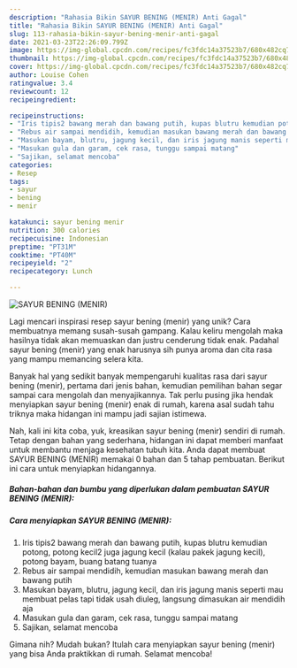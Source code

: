 ```yaml
---
description: "Rahasia Bikin SAYUR BENING (MENIR) Anti Gagal"
title: "Rahasia Bikin SAYUR BENING (MENIR) Anti Gagal"
slug: 113-rahasia-bikin-sayur-bening-menir-anti-gagal
date: 2021-03-23T22:26:09.799Z
image: https://img-global.cpcdn.com/recipes/fc3fdc14a37523b7/680x482cq70/sayur-bening-menir-foto-resep-utama.jpg
thumbnail: https://img-global.cpcdn.com/recipes/fc3fdc14a37523b7/680x482cq70/sayur-bening-menir-foto-resep-utama.jpg
cover: https://img-global.cpcdn.com/recipes/fc3fdc14a37523b7/680x482cq70/sayur-bening-menir-foto-resep-utama.jpg
author: Louise Cohen
ratingvalue: 3.4
reviewcount: 12
recipeingredient:

recipeinstructions:
- "Iris tipis2 bawang merah dan bawang putih, kupas blutru kemudian potong, potong kecil2 juga jagung kecil (kalau pakek jagung kecil), potong bayam, buang batang tuanya"
- "Rebus air sampai mendidih, kemudian masukan bawang merah dan bawang putih"
- "Masukan bayam, blutru, jagung kecil, dan iris jagung manis seperti mau membuat pelas tapi tidak usah diuleg, langsung dimasukan air mendidih aja"
- "Masukan gula dan garam, cek rasa, tunggu sampai matang"
- "Sajikan, selamat mencoba"
categories:
- Resep
tags:
- sayur
- bening
- menir

katakunci: sayur bening menir 
nutrition: 300 calories
recipecuisine: Indonesian
preptime: "PT31M"
cooktime: "PT40M"
recipeyield: "2"
recipecategory: Lunch

---
```



![SAYUR BENING (MENIR)](https://img-global.cpcdn.com/recipes/fc3fdc14a37523b7/680x482cq70/sayur-bening-menir-foto-resep-utama.jpg)

Lagi mencari inspirasi resep sayur bening (menir) yang unik? Cara membuatnya memang susah-susah gampang. Kalau keliru mengolah maka hasilnya tidak akan memuaskan dan justru cenderung tidak enak. Padahal sayur bening (menir) yang enak harusnya sih punya aroma dan cita rasa yang mampu memancing selera kita.



Banyak hal yang sedikit banyak mempengaruhi kualitas rasa dari sayur bening (menir), pertama dari jenis bahan, kemudian pemilihan bahan segar sampai cara mengolah dan menyajikannya. Tak perlu pusing jika hendak menyiapkan sayur bening (menir) enak di rumah, karena asal sudah tahu triknya maka hidangan ini mampu jadi sajian istimewa.


Nah, kali ini kita coba, yuk, kreasikan sayur bening (menir) sendiri di rumah. Tetap dengan bahan yang sederhana, hidangan ini dapat memberi manfaat untuk membantu menjaga kesehatan tubuh kita. Anda dapat membuat SAYUR BENING (MENIR) memakai 0 bahan dan 5 tahap pembuatan. Berikut ini cara untuk menyiapkan hidangannya.

<!--inarticleads1-->

##### Bahan-bahan dan bumbu yang diperlukan dalam pembuatan SAYUR BENING (MENIR):





<!--inarticleads2-->

##### Cara menyiapkan SAYUR BENING (MENIR):

1. Iris tipis2 bawang merah dan bawang putih, kupas blutru kemudian potong, potong kecil2 juga jagung kecil (kalau pakek jagung kecil), potong bayam, buang batang tuanya
1. Rebus air sampai mendidih, kemudian masukan bawang merah dan bawang putih
1. Masukan bayam, blutru, jagung kecil, dan iris jagung manis seperti mau membuat pelas tapi tidak usah diuleg, langsung dimasukan air mendidih aja
1. Masukan gula dan garam, cek rasa, tunggu sampai matang
1. Sajikan, selamat mencoba




Gimana nih? Mudah bukan? Itulah cara menyiapkan sayur bening (menir) yang bisa Anda praktikkan di rumah. Selamat mencoba!
